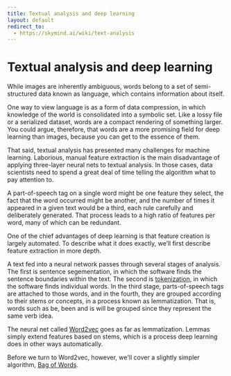 ```yaml
---
title: Textual analysis and deep learning
layout: default
redirect_to:
  - https://skymind.ai/wiki/text-analysis
---
```


# Textual analysis and deep learning

While images are inherently ambiguous, words belong to a set of semi-structured data known as language, which contains information about itself. 

One way to view language is as a form of data compression, in which knowledge of the world is consolidated into a symbolic set. Like a lossy file or a serialized dataset, words are a compact rendering of something larger. You could argue, therefore, that words are a more promising field for deep learning than images, because you can get to the essence of them. 

That said, textual analysis has presented many challenges for machine learning. Laborious, manual feature extraction is the main disadvantage of applying three-layer neural nets to textual analysis. In those cases, data scientists need to spend a great deal of time telling the algorithm what to pay attention to. 

A part-of-speech tag on a single word might be one feature they select, the fact that the word occurred might be another, and the number of times it appeared in a given text would be a third, each rule carefully and deliberately generated. That process leads to a high ratio of features per word, many of which can be redundant. 

One of the chief advantages of deep learning is that feature creation is largely automated. To describe what it does exactly, we’ll first describe feature extraction in more depth.

A text fed into a neural network passes through several stages of analysis. The first is sentence segementation, in which the software finds the sentence boundaries within the text. The second is [tokenization](./tokenization.html), in which the software finds individual words. In the third stage, parts-of-speech tags are attached to those words, and in the fourth, they are grouped according to their stems or concepts, in a process known as lemmatization. That is, words such as be, been and is will be grouped since they represent the same verb idea. 

The neural net called [Word2vec](./word2vec.html) goes as far as lemmatization. Lemmas simply extend features based on stems, which is a process deep learning does in other ways automatically.

Before we turn to Word2vec, however, we'll cover a slightly simpler algorithm, [Bag of Words](./bagofwords-tf-idf.html).